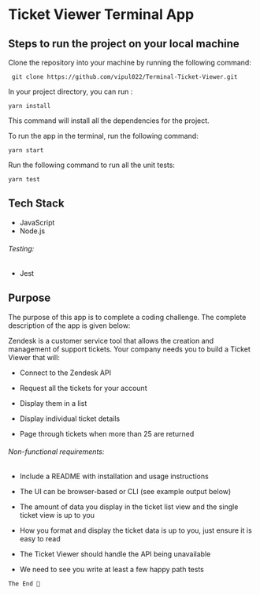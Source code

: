 # Ticket Viewer Terminal App

## Steps to run the project on your local machine

Clone the repository into your machine by running the following command:

` git clone https://github.com/vipul022/Terminal-Ticket-Viewer.git`

In your project directory, you can run :

`yarn install`

This command will install all the dependencies for the project.

To run the app in the terminal, run the following command:

`yarn start`

Run the following command to run all the unit tests:

`yarn test`

## Tech Stack

- JavaScript
- Node.js

###### Testing:

- Jest

## Purpose

The purpose of this app is to complete a coding challenge. The complete description of the app is given below:

Zendesk is a customer service tool that allows the creation and management of support tickets.
Your company needs you to build a Ticket Viewer that will:

- Connect to the Zendesk API

- Request all the tickets for your account

- Display them in a list

- Display individual ticket details

- Page through tickets when more than 25 are returned

###### Non-functional requirements:

- Include a README with installation and usage instructions

- The UI can be browser-based or CLI (see example output below)

- The amount of data you display in the ticket list view and the single ticket view is up to
  you

- How you format and display the ticket data is up to you, just ensure it is easy to read

- The Ticket Viewer should handle the API being unavailable

- We need to see you write at least a few happy path tests

```
The End 🌱
```
